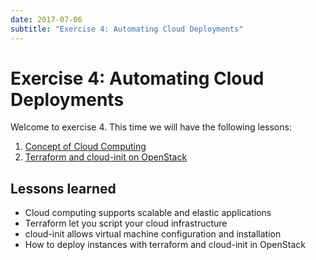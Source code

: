 ```yaml
---
date: 2017-07-06
subtitle: "Exercise 4: Automating Cloud Deployments"
---
```

# Exercise 4: Automating Cloud Deployments

Welcome to exercise 4. This time we will have the following lessons:

 1. [Concept of Cloud Computing](lesson-conceptcloud.md)
 2. [Terraform and cloud-init on OpenStack](lesson-terraform.md)

## Lessons learned
 - Cloud computing supports scalable and elastic applications
 - Terraform let you script your cloud infrastructure
 - cloud-init allows virtual machine configuration and installation
 - How to deploy instances with terraform and cloud-init in OpenStack
